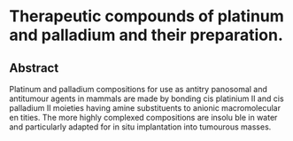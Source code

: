 # Therapeutic compounds of platinum and palladium and their preparation.

## Abstract
Platinum and palladium compositions for use as antitry panosomal and antitumour agents in mammals are made by bonding cis platinium II and cis palladium II moieties having amine substituents to anionic macromolecular en tities. The more highly complexed compositions are insolu ble in water and particularly adapted for in situ implantation into tumourous masses.